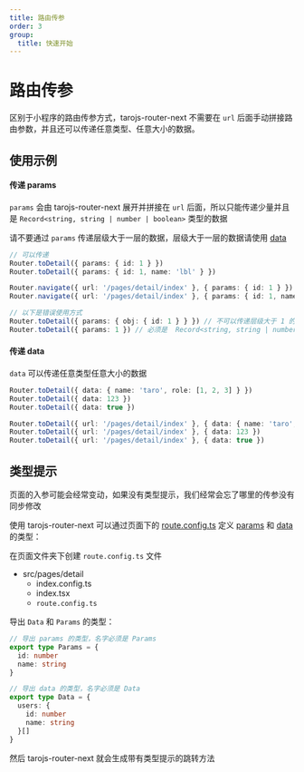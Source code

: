 ```yaml
---
title: 路由传参
order: 3
group:
  title: 快速开始
---
```


# 路由传参

区别于小程序的路由传参方式，tarojs-router-next 不需要在 `url` 后面手动拼接路由参数，并且还可以传递任意类型、任意大小的数据。

## 使用示例

#### 传递 params

`params` 会由 tarojs-router-next 展开并拼接在 `url` 后面，所以只能传递少量并且是 `Record<string, string | number | boolean>` 类型的数据

请不要通过 `params` 传递层级大于一层的数据，层级大于一层的数据请使用 [data](/guide/quike/params#传递-data)

```typescript
// 可以传递
Router.toDetail({ params: { id: 1 } })
Router.toDetail({ params: { id: 1, name: 'lbl' } })

Router.navigate({ url: '/pages/detail/index' }, { params: { id: 1 } })
Router.navigate({ url: '/pages/detail/index' }, { params: { id: 1, name: 'lbl' } })

// 以下是错误使用方式
Router.toDetail({ params: { obj: { id: 1 } } }) // 不可以传递层级大于 1 的数据
Router.toDetail({ params: 1 }) // 必须是  Record<string, string | number | boolean> 类型的数据
```

#### 传递 data

`data` 可以传递任意类型任意大小的数据

```typescript
Router.toDetail({ data: { name: 'taro', role: [1, 2, 3] } })
Router.toDetail({ data: 123 })
Router.toDetail({ data: true })

Router.toDetail({ url: '/pages/detail/index' }, { data: { name: 'taro', role: [1, 2, 3] } })
Router.toDetail({ url: '/pages/detail/index' }, { data: 123 })
Router.toDetail({ url: '/pages/detail/index' }, { data: true })
```

## 类型提示

页面的入参可能会经常变动，如果没有类型提示，我们经常会忘了哪里的传参没有同步修改

使用 tarojs-router-next 可以通过页面下的 [route.config.ts](/guide/quike/route-config) 定义 [params](/guide/quike/route-config#定义进入该页面需要传入的-params-参数的类型) 和 [data](/guide/quike/route-config#定义进入该页面需要传入的-data-数据的类型) 的类型：

在页面文件夹下创建 `route.config.ts` 文件

- src/pages/detail
  - index.config.ts
  - index.tsx
  - `route.config.ts`

导出 `Data` 和 `Params` 的类型：

```typescript
// 导出 params 的类型，名字必须是 Params
export type Params = {
  id: number
  name: string
}

// 导出 data 的类型，名字必须是 Data
export type Data = {
  users: {
    id: number
    name: string
  }[]
}
```

然后 tarojs-router-next 就会生成带有类型提示的跳转方法
